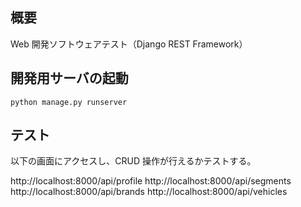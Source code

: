 ## 概要

Web 開発ソフトウェアテスト（Django REST Framework）

## 開発用サーバの起動

```
python manage.py runserver
```

## テスト

以下の画面にアクセスし、CRUD 操作が行えるかテストする。

http://localhost:8000/api/profile
http://localhost:8000/api/segments
http://localhost:8000/api/brands
http://localhost:8000/api/vehicles
